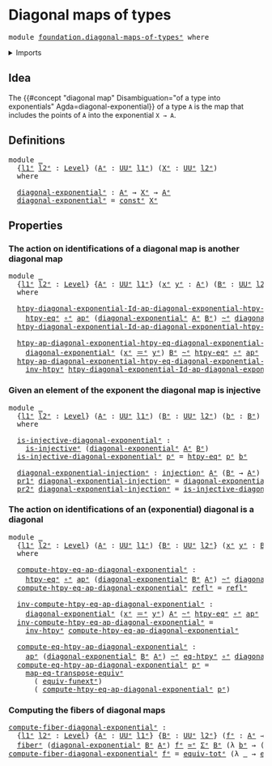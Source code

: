 # Diagonal maps of types

<pre class="Agda"><a id="35" class="Keyword">module</a> <a id="42" href="foundation.diagonal-maps-of-types%25E1%25B5%2589.html" class="Module">foundation.diagonal-maps-of-typesᵉ</a> <a id="77" class="Keyword">where</a>
</pre>
<details><summary>Imports</summary>

<pre class="Agda"><a id="133" class="Keyword">open</a> <a id="138" class="Keyword">import</a> <a id="145" href="foundation.action-on-identifications-functions%25E1%25B5%2589.html" class="Module">foundation.action-on-identifications-functionsᵉ</a>
<a id="193" class="Keyword">open</a> <a id="198" class="Keyword">import</a> <a id="205" href="foundation.dependent-pair-types%25E1%25B5%2589.html" class="Module">foundation.dependent-pair-typesᵉ</a>
<a id="238" class="Keyword">open</a> <a id="243" class="Keyword">import</a> <a id="250" href="foundation.equality-cartesian-product-types%25E1%25B5%2589.html" class="Module">foundation.equality-cartesian-product-typesᵉ</a>
<a id="295" class="Keyword">open</a> <a id="300" class="Keyword">import</a> <a id="307" href="foundation.function-extensionality%25E1%25B5%2589.html" class="Module">foundation.function-extensionalityᵉ</a>
<a id="343" class="Keyword">open</a> <a id="348" class="Keyword">import</a> <a id="355" href="foundation.functoriality-dependent-pair-types%25E1%25B5%2589.html" class="Module">foundation.functoriality-dependent-pair-typesᵉ</a>
<a id="402" class="Keyword">open</a> <a id="407" class="Keyword">import</a> <a id="414" href="foundation.morphisms-arrows%25E1%25B5%2589.html" class="Module">foundation.morphisms-arrowsᵉ</a>
<a id="443" class="Keyword">open</a> <a id="448" class="Keyword">import</a> <a id="455" href="foundation.postcomposition-functions%25E1%25B5%2589.html" class="Module">foundation.postcomposition-functionsᵉ</a>
<a id="493" class="Keyword">open</a> <a id="498" class="Keyword">import</a> <a id="505" href="foundation.retracts-of-types%25E1%25B5%2589.html" class="Module">foundation.retracts-of-typesᵉ</a>
<a id="535" class="Keyword">open</a> <a id="540" class="Keyword">import</a> <a id="547" href="foundation.transposition-identifications-along-equivalences%25E1%25B5%2589.html" class="Module">foundation.transposition-identifications-along-equivalencesᵉ</a>
<a id="608" class="Keyword">open</a> <a id="613" class="Keyword">import</a> <a id="620" href="foundation.universe-levels%25E1%25B5%2589.html" class="Module">foundation.universe-levelsᵉ</a>

<a id="649" class="Keyword">open</a> <a id="654" class="Keyword">import</a> <a id="661" href="foundation-core.cartesian-product-types%25E1%25B5%2589.html" class="Module">foundation-core.cartesian-product-typesᵉ</a>
<a id="702" class="Keyword">open</a> <a id="707" class="Keyword">import</a> <a id="714" href="foundation-core.constant-maps%25E1%25B5%2589.html" class="Module">foundation-core.constant-mapsᵉ</a>
<a id="745" class="Keyword">open</a> <a id="750" class="Keyword">import</a> <a id="757" href="foundation-core.equivalences%25E1%25B5%2589.html" class="Module">foundation-core.equivalencesᵉ</a>
<a id="787" class="Keyword">open</a> <a id="792" class="Keyword">import</a> <a id="799" href="foundation-core.fibers-of-maps%25E1%25B5%2589.html" class="Module">foundation-core.fibers-of-mapsᵉ</a>
<a id="831" class="Keyword">open</a> <a id="836" class="Keyword">import</a> <a id="843" href="foundation-core.function-types%25E1%25B5%2589.html" class="Module">foundation-core.function-typesᵉ</a>
<a id="875" class="Keyword">open</a> <a id="880" class="Keyword">import</a> <a id="887" href="foundation-core.homotopies%25E1%25B5%2589.html" class="Module">foundation-core.homotopiesᵉ</a>
<a id="915" class="Keyword">open</a> <a id="920" class="Keyword">import</a> <a id="927" href="foundation-core.identity-types%25E1%25B5%2589.html" class="Module">foundation-core.identity-typesᵉ</a>
<a id="959" class="Keyword">open</a> <a id="964" class="Keyword">import</a> <a id="971" href="foundation-core.injective-maps%25E1%25B5%2589.html" class="Module">foundation-core.injective-mapsᵉ</a>
<a id="1003" class="Keyword">open</a> <a id="1008" class="Keyword">import</a> <a id="1015" href="foundation-core.propositions%25E1%25B5%2589.html" class="Module">foundation-core.propositionsᵉ</a>
<a id="1045" class="Keyword">open</a> <a id="1050" class="Keyword">import</a> <a id="1057" href="foundation-core.retractions%25E1%25B5%2589.html" class="Module">foundation-core.retractionsᵉ</a>
<a id="1086" class="Keyword">open</a> <a id="1091" class="Keyword">import</a> <a id="1098" href="foundation-core.sections%25E1%25B5%2589.html" class="Module">foundation-core.sectionsᵉ</a>
</pre>
</details>

## Idea

The
{{#concept "diagonal map" Disambiguation="of a type into exponentials" Agda=diagonal-exponential}}
of a type `A` is the map that includes the points of `A` into the exponential
`X → A`.

## Definitions

<pre class="Agda"><a id="1365" class="Keyword">module</a> <a id="1372" href="foundation.diagonal-maps-of-types%25E1%25B5%2589.html#1372" class="Module">_</a>
  <a id="1376" class="Symbol">{</a><a id="1377" href="foundation.diagonal-maps-of-types%25E1%25B5%2589.html#1377" class="Bound">l1ᵉ</a> <a id="1381" href="foundation.diagonal-maps-of-types%25E1%25B5%2589.html#1381" class="Bound">l2ᵉ</a> <a id="1385" class="Symbol">:</a> <a id="1387" href="Agda.Primitive.html#742" class="Postulate">Level</a><a id="1392" class="Symbol">}</a> <a id="1394" class="Symbol">(</a><a id="1395" href="foundation.diagonal-maps-of-types%25E1%25B5%2589.html#1395" class="Bound">Aᵉ</a> <a id="1398" class="Symbol">:</a> <a id="1400" href="Agda.Primitive.html#429" class="Primitive">UUᵉ</a> <a id="1404" href="foundation.diagonal-maps-of-types%25E1%25B5%2589.html#1377" class="Bound">l1ᵉ</a><a id="1407" class="Symbol">)</a> <a id="1409" class="Symbol">(</a><a id="1410" href="foundation.diagonal-maps-of-types%25E1%25B5%2589.html#1410" class="Bound">Xᵉ</a> <a id="1413" class="Symbol">:</a> <a id="1415" href="Agda.Primitive.html#429" class="Primitive">UUᵉ</a> <a id="1419" href="foundation.diagonal-maps-of-types%25E1%25B5%2589.html#1381" class="Bound">l2ᵉ</a><a id="1422" class="Symbol">)</a>
  <a id="1426" class="Keyword">where</a>

  <a id="1435" href="foundation.diagonal-maps-of-types%25E1%25B5%2589.html#1435" class="Function">diagonal-exponentialᵉ</a> <a id="1457" class="Symbol">:</a> <a id="1459" href="foundation.diagonal-maps-of-types%25E1%25B5%2589.html#1395" class="Bound">Aᵉ</a> <a id="1462" class="Symbol">→</a> <a id="1464" href="foundation.diagonal-maps-of-types%25E1%25B5%2589.html#1410" class="Bound">Xᵉ</a> <a id="1467" class="Symbol">→</a> <a id="1469" href="foundation.diagonal-maps-of-types%25E1%25B5%2589.html#1395" class="Bound">Aᵉ</a>
  <a id="1474" href="foundation.diagonal-maps-of-types%25E1%25B5%2589.html#1435" class="Function">diagonal-exponentialᵉ</a> <a id="1496" class="Symbol">=</a> <a id="1498" href="foundation-core.constant-maps%25E1%25B5%2589.html#474" class="Function">constᵉ</a> <a id="1505" href="foundation.diagonal-maps-of-types%25E1%25B5%2589.html#1410" class="Bound">Xᵉ</a>
</pre>
## Properties

### The action on identifications of a diagonal map is another diagonal map

<pre class="Agda"><a id="1613" class="Keyword">module</a> <a id="1620" href="foundation.diagonal-maps-of-types%25E1%25B5%2589.html#1620" class="Module">_</a>
  <a id="1624" class="Symbol">{</a><a id="1625" href="foundation.diagonal-maps-of-types%25E1%25B5%2589.html#1625" class="Bound">l1ᵉ</a> <a id="1629" href="foundation.diagonal-maps-of-types%25E1%25B5%2589.html#1629" class="Bound">l2ᵉ</a> <a id="1633" class="Symbol">:</a> <a id="1635" href="Agda.Primitive.html#742" class="Postulate">Level</a><a id="1640" class="Symbol">}</a> <a id="1642" class="Symbol">{</a><a id="1643" href="foundation.diagonal-maps-of-types%25E1%25B5%2589.html#1643" class="Bound">Aᵉ</a> <a id="1646" class="Symbol">:</a> <a id="1648" href="Agda.Primitive.html#429" class="Primitive">UUᵉ</a> <a id="1652" href="foundation.diagonal-maps-of-types%25E1%25B5%2589.html#1625" class="Bound">l1ᵉ</a><a id="1655" class="Symbol">}</a> <a id="1657" class="Symbol">(</a><a id="1658" href="foundation.diagonal-maps-of-types%25E1%25B5%2589.html#1658" class="Bound">xᵉ</a> <a id="1661" href="foundation.diagonal-maps-of-types%25E1%25B5%2589.html#1661" class="Bound">yᵉ</a> <a id="1664" class="Symbol">:</a> <a id="1666" href="foundation.diagonal-maps-of-types%25E1%25B5%2589.html#1643" class="Bound">Aᵉ</a><a id="1668" class="Symbol">)</a> <a id="1670" class="Symbol">(</a><a id="1671" href="foundation.diagonal-maps-of-types%25E1%25B5%2589.html#1671" class="Bound">Bᵉ</a> <a id="1674" class="Symbol">:</a> <a id="1676" href="Agda.Primitive.html#429" class="Primitive">UUᵉ</a> <a id="1680" href="foundation.diagonal-maps-of-types%25E1%25B5%2589.html#1629" class="Bound">l2ᵉ</a><a id="1683" class="Symbol">)</a>
  <a id="1687" class="Keyword">where</a>

  <a id="1696" href="foundation.diagonal-maps-of-types%25E1%25B5%2589.html#1696" class="Function">htpy-diagonal-exponential-Id-ap-diagonal-exponential-htpy-eqᵉ</a> <a id="1758" class="Symbol">:</a>
    <a id="1764" href="foundation.function-extensionality%25E1%25B5%2589.html#1919" class="Function">htpy-eqᵉ</a> <a id="1773" href="foundation-core.function-types%25E1%25B5%2589.html#476" class="Function Operator">∘ᵉ</a> <a id="1776" href="foundation.action-on-identifications-functions%25E1%25B5%2589.html#735" class="Function">apᵉ</a> <a id="1780" class="Symbol">(</a><a id="1781" href="foundation.diagonal-maps-of-types%25E1%25B5%2589.html#1435" class="Function">diagonal-exponentialᵉ</a> <a id="1803" href="foundation.diagonal-maps-of-types%25E1%25B5%2589.html#1643" class="Bound">Aᵉ</a> <a id="1806" href="foundation.diagonal-maps-of-types%25E1%25B5%2589.html#1671" class="Bound">Bᵉ</a><a id="1808" class="Symbol">)</a> <a id="1810" href="foundation-core.homotopies%25E1%25B5%2589.html#2800" class="Function Operator">~ᵉ</a> <a id="1813" href="foundation.diagonal-maps-of-types%25E1%25B5%2589.html#1435" class="Function">diagonal-exponentialᵉ</a> <a id="1835" class="Symbol">(</a><a id="1836" href="foundation.diagonal-maps-of-types%25E1%25B5%2589.html#1658" class="Bound">xᵉ</a> <a id="1839" href="foundation-core.identity-types%25E1%25B5%2589.html#2730" class="Function Operator">＝ᵉ</a> <a id="1842" href="foundation.diagonal-maps-of-types%25E1%25B5%2589.html#1661" class="Bound">yᵉ</a><a id="1844" class="Symbol">)</a> <a id="1846" href="foundation.diagonal-maps-of-types%25E1%25B5%2589.html#1671" class="Bound">Bᵉ</a>
  <a id="1851" href="foundation.diagonal-maps-of-types%25E1%25B5%2589.html#1696" class="Function">htpy-diagonal-exponential-Id-ap-diagonal-exponential-htpy-eqᵉ</a> <a id="1913" href="foundation-core.identity-types%25E1%25B5%2589.html#2694" class="InductiveConstructor">reflᵉ</a> <a id="1919" class="Symbol">=</a> <a id="1921" href="foundation-core.identity-types%25E1%25B5%2589.html#2694" class="InductiveConstructor">reflᵉ</a>

  <a id="1930" href="foundation.diagonal-maps-of-types%25E1%25B5%2589.html#1930" class="Function">htpy-ap-diagonal-exponential-htpy-eq-diagonal-exponential-Idᵉ</a> <a id="1992" class="Symbol">:</a>
    <a id="1998" href="foundation.diagonal-maps-of-types%25E1%25B5%2589.html#1435" class="Function">diagonal-exponentialᵉ</a> <a id="2020" class="Symbol">(</a><a id="2021" href="foundation.diagonal-maps-of-types%25E1%25B5%2589.html#1658" class="Bound">xᵉ</a> <a id="2024" href="foundation-core.identity-types%25E1%25B5%2589.html#2730" class="Function Operator">＝ᵉ</a> <a id="2027" href="foundation.diagonal-maps-of-types%25E1%25B5%2589.html#1661" class="Bound">yᵉ</a><a id="2029" class="Symbol">)</a> <a id="2031" href="foundation.diagonal-maps-of-types%25E1%25B5%2589.html#1671" class="Bound">Bᵉ</a> <a id="2034" href="foundation-core.homotopies%25E1%25B5%2589.html#2800" class="Function Operator">~ᵉ</a> <a id="2037" href="foundation.function-extensionality%25E1%25B5%2589.html#1919" class="Function">htpy-eqᵉ</a> <a id="2046" href="foundation-core.function-types%25E1%25B5%2589.html#476" class="Function Operator">∘ᵉ</a> <a id="2049" href="foundation.action-on-identifications-functions%25E1%25B5%2589.html#735" class="Function">apᵉ</a> <a id="2053" class="Symbol">(</a><a id="2054" href="foundation.diagonal-maps-of-types%25E1%25B5%2589.html#1435" class="Function">diagonal-exponentialᵉ</a> <a id="2076" href="foundation.diagonal-maps-of-types%25E1%25B5%2589.html#1643" class="Bound">Aᵉ</a> <a id="2079" href="foundation.diagonal-maps-of-types%25E1%25B5%2589.html#1671" class="Bound">Bᵉ</a><a id="2081" class="Symbol">)</a>
  <a id="2085" href="foundation.diagonal-maps-of-types%25E1%25B5%2589.html#1930" class="Function">htpy-ap-diagonal-exponential-htpy-eq-diagonal-exponential-Idᵉ</a> <a id="2147" class="Symbol">=</a>
    <a id="2153" href="foundation-core.homotopies%25E1%25B5%2589.html#3214" class="Function">inv-htpyᵉ</a> <a id="2163" href="foundation.diagonal-maps-of-types%25E1%25B5%2589.html#1696" class="Function">htpy-diagonal-exponential-Id-ap-diagonal-exponential-htpy-eqᵉ</a>
</pre>
### Given an element of the exponent the diagonal map is injective

<pre class="Agda"><a id="2306" class="Keyword">module</a> <a id="2313" href="foundation.diagonal-maps-of-types%25E1%25B5%2589.html#2313" class="Module">_</a>
  <a id="2317" class="Symbol">{</a><a id="2318" href="foundation.diagonal-maps-of-types%25E1%25B5%2589.html#2318" class="Bound">l1ᵉ</a> <a id="2322" href="foundation.diagonal-maps-of-types%25E1%25B5%2589.html#2322" class="Bound">l2ᵉ</a> <a id="2326" class="Symbol">:</a> <a id="2328" href="Agda.Primitive.html#742" class="Postulate">Level</a><a id="2333" class="Symbol">}</a> <a id="2335" class="Symbol">(</a><a id="2336" href="foundation.diagonal-maps-of-types%25E1%25B5%2589.html#2336" class="Bound">Aᵉ</a> <a id="2339" class="Symbol">:</a> <a id="2341" href="Agda.Primitive.html#429" class="Primitive">UUᵉ</a> <a id="2345" href="foundation.diagonal-maps-of-types%25E1%25B5%2589.html#2318" class="Bound">l1ᵉ</a><a id="2348" class="Symbol">)</a> <a id="2350" class="Symbol">(</a><a id="2351" href="foundation.diagonal-maps-of-types%25E1%25B5%2589.html#2351" class="Bound">Bᵉ</a> <a id="2354" class="Symbol">:</a> <a id="2356" href="Agda.Primitive.html#429" class="Primitive">UUᵉ</a> <a id="2360" href="foundation.diagonal-maps-of-types%25E1%25B5%2589.html#2322" class="Bound">l2ᵉ</a><a id="2363" class="Symbol">)</a> <a id="2365" class="Symbol">(</a><a id="2366" href="foundation.diagonal-maps-of-types%25E1%25B5%2589.html#2366" class="Bound">bᵉ</a> <a id="2369" class="Symbol">:</a> <a id="2371" href="foundation.diagonal-maps-of-types%25E1%25B5%2589.html#2351" class="Bound">Bᵉ</a><a id="2373" class="Symbol">)</a>
  <a id="2377" class="Keyword">where</a>

  <a id="2386" href="foundation.diagonal-maps-of-types%25E1%25B5%2589.html#2386" class="Function">is-injective-diagonal-exponentialᵉ</a> <a id="2421" class="Symbol">:</a>
    <a id="2427" href="foundation-core.injective-maps%25E1%25B5%2589.html#1002" class="Function">is-injectiveᵉ</a> <a id="2441" class="Symbol">(</a><a id="2442" href="foundation.diagonal-maps-of-types%25E1%25B5%2589.html#1435" class="Function">diagonal-exponentialᵉ</a> <a id="2464" href="foundation.diagonal-maps-of-types%25E1%25B5%2589.html#2336" class="Bound">Aᵉ</a> <a id="2467" href="foundation.diagonal-maps-of-types%25E1%25B5%2589.html#2351" class="Bound">Bᵉ</a><a id="2469" class="Symbol">)</a>
  <a id="2473" href="foundation.diagonal-maps-of-types%25E1%25B5%2589.html#2386" class="Function">is-injective-diagonal-exponentialᵉ</a> <a id="2508" href="foundation.diagonal-maps-of-types%25E1%25B5%2589.html#2508" class="Bound">pᵉ</a> <a id="2511" class="Symbol">=</a> <a id="2513" href="foundation.function-extensionality%25E1%25B5%2589.html#1919" class="Function">htpy-eqᵉ</a> <a id="2522" href="foundation.diagonal-maps-of-types%25E1%25B5%2589.html#2508" class="Bound">pᵉ</a> <a id="2525" href="foundation.diagonal-maps-of-types%25E1%25B5%2589.html#2366" class="Bound">bᵉ</a>

  <a id="2531" href="foundation.diagonal-maps-of-types%25E1%25B5%2589.html#2531" class="Function">diagonal-exponential-injectionᵉ</a> <a id="2563" class="Symbol">:</a> <a id="2565" href="foundation-core.injective-maps%25E1%25B5%2589.html#1179" class="Function">injectionᵉ</a> <a id="2576" href="foundation.diagonal-maps-of-types%25E1%25B5%2589.html#2336" class="Bound">Aᵉ</a> <a id="2579" class="Symbol">(</a><a id="2580" href="foundation.diagonal-maps-of-types%25E1%25B5%2589.html#2351" class="Bound">Bᵉ</a> <a id="2583" class="Symbol">→</a> <a id="2585" href="foundation.diagonal-maps-of-types%25E1%25B5%2589.html#2336" class="Bound">Aᵉ</a><a id="2587" class="Symbol">)</a>
  <a id="2591" href="foundation.dependent-pair-types%25E1%25B5%2589.html#697" class="Field">pr1ᵉ</a> <a id="2596" href="foundation.diagonal-maps-of-types%25E1%25B5%2589.html#2531" class="Function">diagonal-exponential-injectionᵉ</a> <a id="2628" class="Symbol">=</a> <a id="2630" href="foundation.diagonal-maps-of-types%25E1%25B5%2589.html#1435" class="Function">diagonal-exponentialᵉ</a> <a id="2652" href="foundation.diagonal-maps-of-types%25E1%25B5%2589.html#2336" class="Bound">Aᵉ</a> <a id="2655" href="foundation.diagonal-maps-of-types%25E1%25B5%2589.html#2351" class="Bound">Bᵉ</a>
  <a id="2660" href="foundation.dependent-pair-types%25E1%25B5%2589.html#711" class="Field">pr2ᵉ</a> <a id="2665" href="foundation.diagonal-maps-of-types%25E1%25B5%2589.html#2531" class="Function">diagonal-exponential-injectionᵉ</a> <a id="2697" class="Symbol">=</a> <a id="2699" href="foundation.diagonal-maps-of-types%25E1%25B5%2589.html#2386" class="Function">is-injective-diagonal-exponentialᵉ</a>
</pre>
### The action on identifications of an (exponential) diagonal is a diagonal

<pre class="Agda"><a id="2825" class="Keyword">module</a> <a id="2832" href="foundation.diagonal-maps-of-types%25E1%25B5%2589.html#2832" class="Module">_</a>
  <a id="2836" class="Symbol">{</a><a id="2837" href="foundation.diagonal-maps-of-types%25E1%25B5%2589.html#2837" class="Bound">l1ᵉ</a> <a id="2841" href="foundation.diagonal-maps-of-types%25E1%25B5%2589.html#2841" class="Bound">l2ᵉ</a> <a id="2845" class="Symbol">:</a> <a id="2847" href="Agda.Primitive.html#742" class="Postulate">Level</a><a id="2852" class="Symbol">}</a> <a id="2854" class="Symbol">(</a><a id="2855" href="foundation.diagonal-maps-of-types%25E1%25B5%2589.html#2855" class="Bound">Aᵉ</a> <a id="2858" class="Symbol">:</a> <a id="2860" href="Agda.Primitive.html#429" class="Primitive">UUᵉ</a> <a id="2864" href="foundation.diagonal-maps-of-types%25E1%25B5%2589.html#2837" class="Bound">l1ᵉ</a><a id="2867" class="Symbol">)</a> <a id="2869" class="Symbol">{</a><a id="2870" href="foundation.diagonal-maps-of-types%25E1%25B5%2589.html#2870" class="Bound">Bᵉ</a> <a id="2873" class="Symbol">:</a> <a id="2875" href="Agda.Primitive.html#429" class="Primitive">UUᵉ</a> <a id="2879" href="foundation.diagonal-maps-of-types%25E1%25B5%2589.html#2841" class="Bound">l2ᵉ</a><a id="2882" class="Symbol">}</a> <a id="2884" class="Symbol">(</a><a id="2885" href="foundation.diagonal-maps-of-types%25E1%25B5%2589.html#2885" class="Bound">xᵉ</a> <a id="2888" href="foundation.diagonal-maps-of-types%25E1%25B5%2589.html#2888" class="Bound">yᵉ</a> <a id="2891" class="Symbol">:</a> <a id="2893" href="foundation.diagonal-maps-of-types%25E1%25B5%2589.html#2870" class="Bound">Bᵉ</a><a id="2895" class="Symbol">)</a>
  <a id="2899" class="Keyword">where</a>

  <a id="2908" href="foundation.diagonal-maps-of-types%25E1%25B5%2589.html#2908" class="Function">compute-htpy-eq-ap-diagonal-exponentialᵉ</a> <a id="2949" class="Symbol">:</a>
    <a id="2955" href="foundation.function-extensionality%25E1%25B5%2589.html#1919" class="Function">htpy-eqᵉ</a> <a id="2964" href="foundation-core.function-types%25E1%25B5%2589.html#476" class="Function Operator">∘ᵉ</a> <a id="2967" href="foundation.action-on-identifications-functions%25E1%25B5%2589.html#735" class="Function">apᵉ</a> <a id="2971" class="Symbol">(</a><a id="2972" href="foundation.diagonal-maps-of-types%25E1%25B5%2589.html#1435" class="Function">diagonal-exponentialᵉ</a> <a id="2994" href="foundation.diagonal-maps-of-types%25E1%25B5%2589.html#2870" class="Bound">Bᵉ</a> <a id="2997" href="foundation.diagonal-maps-of-types%25E1%25B5%2589.html#2855" class="Bound">Aᵉ</a><a id="2999" class="Symbol">)</a> <a id="3001" href="foundation-core.homotopies%25E1%25B5%2589.html#2800" class="Function Operator">~ᵉ</a> <a id="3004" href="foundation.diagonal-maps-of-types%25E1%25B5%2589.html#1435" class="Function">diagonal-exponentialᵉ</a> <a id="3026" class="Symbol">(</a><a id="3027" href="foundation.diagonal-maps-of-types%25E1%25B5%2589.html#2885" class="Bound">xᵉ</a> <a id="3030" href="foundation-core.identity-types%25E1%25B5%2589.html#2730" class="Function Operator">＝ᵉ</a> <a id="3033" href="foundation.diagonal-maps-of-types%25E1%25B5%2589.html#2888" class="Bound">yᵉ</a><a id="3035" class="Symbol">)</a> <a id="3037" href="foundation.diagonal-maps-of-types%25E1%25B5%2589.html#2855" class="Bound">Aᵉ</a>
  <a id="3042" href="foundation.diagonal-maps-of-types%25E1%25B5%2589.html#2908" class="Function">compute-htpy-eq-ap-diagonal-exponentialᵉ</a> <a id="3083" href="foundation-core.identity-types%25E1%25B5%2589.html#2694" class="InductiveConstructor">reflᵉ</a> <a id="3089" class="Symbol">=</a> <a id="3091" href="foundation-core.identity-types%25E1%25B5%2589.html#2694" class="InductiveConstructor">reflᵉ</a>

  <a id="3100" href="foundation.diagonal-maps-of-types%25E1%25B5%2589.html#3100" class="Function">inv-compute-htpy-eq-ap-diagonal-exponentialᵉ</a> <a id="3145" class="Symbol">:</a>
    <a id="3151" href="foundation.diagonal-maps-of-types%25E1%25B5%2589.html#1435" class="Function">diagonal-exponentialᵉ</a> <a id="3173" class="Symbol">(</a><a id="3174" href="foundation.diagonal-maps-of-types%25E1%25B5%2589.html#2885" class="Bound">xᵉ</a> <a id="3177" href="foundation-core.identity-types%25E1%25B5%2589.html#2730" class="Function Operator">＝ᵉ</a> <a id="3180" href="foundation.diagonal-maps-of-types%25E1%25B5%2589.html#2888" class="Bound">yᵉ</a><a id="3182" class="Symbol">)</a> <a id="3184" href="foundation.diagonal-maps-of-types%25E1%25B5%2589.html#2855" class="Bound">Aᵉ</a> <a id="3187" href="foundation-core.homotopies%25E1%25B5%2589.html#2800" class="Function Operator">~ᵉ</a> <a id="3190" href="foundation.function-extensionality%25E1%25B5%2589.html#1919" class="Function">htpy-eqᵉ</a> <a id="3199" href="foundation-core.function-types%25E1%25B5%2589.html#476" class="Function Operator">∘ᵉ</a> <a id="3202" href="foundation.action-on-identifications-functions%25E1%25B5%2589.html#735" class="Function">apᵉ</a> <a id="3206" class="Symbol">(</a><a id="3207" href="foundation.diagonal-maps-of-types%25E1%25B5%2589.html#1435" class="Function">diagonal-exponentialᵉ</a> <a id="3229" href="foundation.diagonal-maps-of-types%25E1%25B5%2589.html#2870" class="Bound">Bᵉ</a> <a id="3232" href="foundation.diagonal-maps-of-types%25E1%25B5%2589.html#2855" class="Bound">Aᵉ</a><a id="3234" class="Symbol">)</a>
  <a id="3238" href="foundation.diagonal-maps-of-types%25E1%25B5%2589.html#3100" class="Function">inv-compute-htpy-eq-ap-diagonal-exponentialᵉ</a> <a id="3283" class="Symbol">=</a>
    <a id="3289" href="foundation-core.homotopies%25E1%25B5%2589.html#3214" class="Function">inv-htpyᵉ</a> <a id="3299" href="foundation.diagonal-maps-of-types%25E1%25B5%2589.html#2908" class="Function">compute-htpy-eq-ap-diagonal-exponentialᵉ</a>

  <a id="3343" href="foundation.diagonal-maps-of-types%25E1%25B5%2589.html#3343" class="Function">compute-eq-htpy-ap-diagonal-exponentialᵉ</a> <a id="3384" class="Symbol">:</a>
    <a id="3390" href="foundation.action-on-identifications-functions%25E1%25B5%2589.html#735" class="Function">apᵉ</a> <a id="3394" class="Symbol">(</a><a id="3395" href="foundation.diagonal-maps-of-types%25E1%25B5%2589.html#1435" class="Function">diagonal-exponentialᵉ</a> <a id="3417" href="foundation.diagonal-maps-of-types%25E1%25B5%2589.html#2870" class="Bound">Bᵉ</a> <a id="3420" href="foundation.diagonal-maps-of-types%25E1%25B5%2589.html#2855" class="Bound">Aᵉ</a><a id="3422" class="Symbol">)</a> <a id="3424" href="foundation-core.homotopies%25E1%25B5%2589.html#2800" class="Function Operator">~ᵉ</a> <a id="3427" href="foundation.function-extensionality%25E1%25B5%2589.html#4062" class="Postulate">eq-htpyᵉ</a> <a id="3436" href="foundation-core.function-types%25E1%25B5%2589.html#476" class="Function Operator">∘ᵉ</a> <a id="3439" href="foundation.diagonal-maps-of-types%25E1%25B5%2589.html#1435" class="Function">diagonal-exponentialᵉ</a> <a id="3461" class="Symbol">(</a><a id="3462" href="foundation.diagonal-maps-of-types%25E1%25B5%2589.html#2885" class="Bound">xᵉ</a> <a id="3465" href="foundation-core.identity-types%25E1%25B5%2589.html#2730" class="Function Operator">＝ᵉ</a> <a id="3468" href="foundation.diagonal-maps-of-types%25E1%25B5%2589.html#2888" class="Bound">yᵉ</a><a id="3470" class="Symbol">)</a> <a id="3472" href="foundation.diagonal-maps-of-types%25E1%25B5%2589.html#2855" class="Bound">Aᵉ</a>
  <a id="3477" href="foundation.diagonal-maps-of-types%25E1%25B5%2589.html#3343" class="Function">compute-eq-htpy-ap-diagonal-exponentialᵉ</a> <a id="3518" href="foundation.diagonal-maps-of-types%25E1%25B5%2589.html#3518" class="Bound">pᵉ</a> <a id="3521" class="Symbol">=</a>
    <a id="3527" href="foundation.transposition-identifications-along-equivalences%25E1%25B5%2589.html#2285" class="Function">map-eq-transpose-equivᵉ</a>
      <a id="3557" class="Symbol">(</a> <a id="3559" href="foundation.function-extensionality%25E1%25B5%2589.html#4590" class="Function">equiv-funextᵉ</a><a id="3572" class="Symbol">)</a>
      <a id="3580" class="Symbol">(</a> <a id="3582" href="foundation.diagonal-maps-of-types%25E1%25B5%2589.html#2908" class="Function">compute-htpy-eq-ap-diagonal-exponentialᵉ</a> <a id="3623" href="foundation.diagonal-maps-of-types%25E1%25B5%2589.html#3518" class="Bound">pᵉ</a><a id="3625" class="Symbol">)</a>
</pre>
### Computing the fibers of diagonal maps

<pre class="Agda"><a id="compute-fiber-diagonal-exponentialᵉ"></a><a id="3683" href="foundation.diagonal-maps-of-types%25E1%25B5%2589.html#3683" class="Function">compute-fiber-diagonal-exponentialᵉ</a> <a id="3719" class="Symbol">:</a>
  <a id="3723" class="Symbol">{</a><a id="3724" href="foundation.diagonal-maps-of-types%25E1%25B5%2589.html#3724" class="Bound">l1ᵉ</a> <a id="3728" href="foundation.diagonal-maps-of-types%25E1%25B5%2589.html#3728" class="Bound">l2ᵉ</a> <a id="3732" class="Symbol">:</a> <a id="3734" href="Agda.Primitive.html#742" class="Postulate">Level</a><a id="3739" class="Symbol">}</a> <a id="3741" class="Symbol">{</a><a id="3742" href="foundation.diagonal-maps-of-types%25E1%25B5%2589.html#3742" class="Bound">Aᵉ</a> <a id="3745" class="Symbol">:</a> <a id="3747" href="Agda.Primitive.html#429" class="Primitive">UUᵉ</a> <a id="3751" href="foundation.diagonal-maps-of-types%25E1%25B5%2589.html#3724" class="Bound">l1ᵉ</a><a id="3754" class="Symbol">}</a> <a id="3756" class="Symbol">{</a><a id="3757" href="foundation.diagonal-maps-of-types%25E1%25B5%2589.html#3757" class="Bound">Bᵉ</a> <a id="3760" class="Symbol">:</a> <a id="3762" href="Agda.Primitive.html#429" class="Primitive">UUᵉ</a> <a id="3766" href="foundation.diagonal-maps-of-types%25E1%25B5%2589.html#3728" class="Bound">l2ᵉ</a><a id="3769" class="Symbol">}</a> <a id="3771" class="Symbol">(</a><a id="3772" href="foundation.diagonal-maps-of-types%25E1%25B5%2589.html#3772" class="Bound">fᵉ</a> <a id="3775" class="Symbol">:</a> <a id="3777" href="foundation.diagonal-maps-of-types%25E1%25B5%2589.html#3742" class="Bound">Aᵉ</a> <a id="3780" class="Symbol">→</a> <a id="3782" href="foundation.diagonal-maps-of-types%25E1%25B5%2589.html#3757" class="Bound">Bᵉ</a><a id="3784" class="Symbol">)</a> <a id="3786" class="Symbol">→</a>
  <a id="3790" href="foundation-core.fibers-of-maps%25E1%25B5%2589.html#962" class="Function">fiberᵉ</a> <a id="3797" class="Symbol">(</a><a id="3798" href="foundation.diagonal-maps-of-types%25E1%25B5%2589.html#1435" class="Function">diagonal-exponentialᵉ</a> <a id="3820" href="foundation.diagonal-maps-of-types%25E1%25B5%2589.html#3757" class="Bound">Bᵉ</a> <a id="3823" href="foundation.diagonal-maps-of-types%25E1%25B5%2589.html#3742" class="Bound">Aᵉ</a><a id="3825" class="Symbol">)</a> <a id="3827" href="foundation.diagonal-maps-of-types%25E1%25B5%2589.html#3772" class="Bound">fᵉ</a> <a id="3830" href="foundation-core.equivalences%25E1%25B5%2589.html#2662" class="Function Operator">≃ᵉ</a> <a id="3833" href="foundation.dependent-pair-types%25E1%25B5%2589.html#585" class="Record">Σᵉ</a> <a id="3836" href="foundation.diagonal-maps-of-types%25E1%25B5%2589.html#3757" class="Bound">Bᵉ</a> <a id="3839" class="Symbol">(λ</a> <a id="3842" href="foundation.diagonal-maps-of-types%25E1%25B5%2589.html#3842" class="Bound">bᵉ</a> <a id="3845" class="Symbol">→</a> <a id="3847" class="Symbol">(</a><a id="3848" href="foundation.diagonal-maps-of-types%25E1%25B5%2589.html#3848" class="Bound">xᵉ</a> <a id="3851" class="Symbol">:</a> <a id="3853" href="foundation.diagonal-maps-of-types%25E1%25B5%2589.html#3742" class="Bound">Aᵉ</a><a id="3855" class="Symbol">)</a> <a id="3857" class="Symbol">→</a> <a id="3859" href="foundation.diagonal-maps-of-types%25E1%25B5%2589.html#3842" class="Bound">bᵉ</a> <a id="3862" href="foundation-core.identity-types%25E1%25B5%2589.html#2730" class="Function Operator">＝ᵉ</a> <a id="3865" href="foundation.diagonal-maps-of-types%25E1%25B5%2589.html#3772" class="Bound">fᵉ</a> <a id="3868" href="foundation.diagonal-maps-of-types%25E1%25B5%2589.html#3848" class="Bound">xᵉ</a><a id="3870" class="Symbol">)</a>
<a id="3872" href="foundation.diagonal-maps-of-types%25E1%25B5%2589.html#3683" class="Function">compute-fiber-diagonal-exponentialᵉ</a> <a id="3908" href="foundation.diagonal-maps-of-types%25E1%25B5%2589.html#3908" class="Bound">fᵉ</a> <a id="3911" class="Symbol">=</a> <a id="3913" href="foundation-core.functoriality-dependent-pair-types%25E1%25B5%2589.html#7790" class="Function">equiv-totᵉ</a> <a id="3924" class="Symbol">(λ</a> <a id="3927" href="foundation.diagonal-maps-of-types%25E1%25B5%2589.html#3927" class="Bound">_</a> <a id="3929" class="Symbol">→</a> <a id="3931" href="foundation.function-extensionality%25E1%25B5%2589.html#4590" class="Function">equiv-funextᵉ</a><a id="3944" class="Symbol">)</a>
</pre>